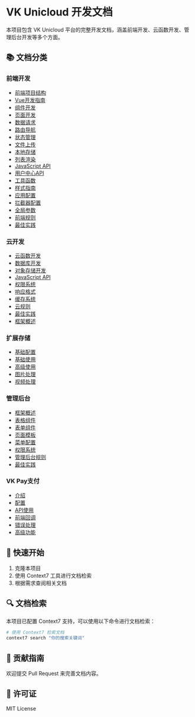 # VK Unicloud 开发文档

本项目包含 VK Unicloud 平台的完整开发文档，涵盖前端开发、云函数开发、管理后台开发等多个方面。

## 📚 文档分类

### 前端开发
- [前端项目结构](frontend-project-structure.md)
- [Vue开发指南](frontend-vue-development.md)
- [组件开发](frontend-component-development.md)
- [页面开发](frontend-page-development.md)
- [数据请求](frontend-data-request.md)
- [路由导航](frontend-routing-navigation.md)
- [状态管理](frontend-state-management.md)
- [文件上传](frontend-file-upload.md)
- [本地存储](frontend-local-storage.md)
- [列表渲染](frontend-list-rendering.md)
- [JavaScript API](frontend-javascript-api.md)
- [用户中心API](frontend-user-center-api.md)
- [工具函数](frontend-utility-functions.md)
- [样式指南](frontend-style-guide.md)
- [应用配置](frontend-app-config.md)
- [拦截器配置](frontend-interceptor-config.md)
- [全局参数](frontend-global-params.md)
- [前端规则](frontend-rules.md)
- [最佳实践](frontend-best-practices.md)

### 云开发
- [云函数开发](cloud-function-development.md)
- [数据库开发](cloud-database-development.md)
- [对象存储开发](cloud-object-development.md)
- [JavaScript API](cloud-javascript-api.md)
- [权限系统](cloud-permission-system.md)
- [响应格式](cloud-response-format.md)
- [缓存系统](cloud-cache-system.md)
- [云规则](cloud-rules.md)
- [最佳实践](cloud-best-practices.md)
- [框架概述](cloud-framework-overview.md)

### 扩展存储
- [基础配置](ext-storage-basic-config.md)
- [基础使用](cloud-ext-storage-basic.md)
- [高级使用](cloud-ext-storage-advanced.md)
- [图片处理](cloud-ext-storage-images.md)
- [视频处理](cloud-ext-storage-videos.md)

### 管理后台
- [框架概述](admin-framework-overview.md)
- [表格组件](admin-table-component.md)
- [表单组件](admin-form-component.md)
- [页面模板](admin-page-templates.md)
- [菜单配置](admin-menu-config.md)
- [权限系统](admin-permission-system.md)
- [管理后台规则](frontend-admin-rules.md)
- [最佳实践](admin-best-practices.md)

### VK Pay支付
- [介绍](vk-pay-introduction.md)
- [配置](vk-pay-configuration.md)
- [API使用](vk-pay-api-usage.md)
- [前端回调](vk-pay-callback-frontend.md)
- [错误处理](vk-pay-error-handling.md)
- [高级功能](vk-pay-advanced.md)

## 🚀 快速开始

1. 克隆本项目
2. 使用 Context7 工具进行文档检索
3. 根据需求查阅相关文档

## 🔍 文档检索

本项目已配置 Context7 支持，可以使用以下命令进行文档检索：

```bash
# 使用 Context7 检索文档
context7 search "你的搜索关键词"
```

## 📝 贡献指南

欢迎提交 Pull Request 来完善文档内容。

## 📄 许可证

MIT License